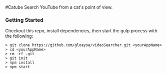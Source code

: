#Catube
Search YouTube from a cat's point of view.

### Getting Started

Checkout this repo, install dependencies, then start the gulp process with the following:

```
> git clone https://github.com/gloaysa/videoSearcher.git <yourAppName>
> cd <yourAppName>
> rm -rf .git
> git init
> npm install
> npm start
```
